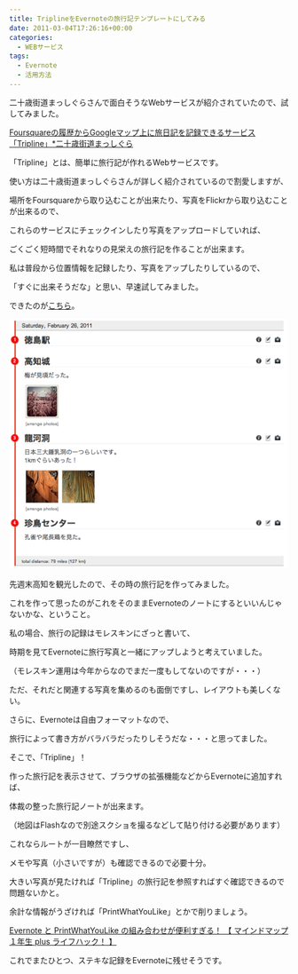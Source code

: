 ```yaml
---
title: TriplineをEvernoteの旅行記テンプレートにしてみる
date: 2011-03-04T17:26:16+00:00
categories:
  - WEBサービス
tags:
  - Evernote
  - 活用方法
---
```

二十歳街道まっしぐらさんで面白そうなWebサービスが紹介されていたので、試してみました。

<a rel="nofollow" target="_blank" href="http://20kaido.com/archives/2588966.html">Foursquareの履歴からGoogleマップ上に旅日記を記録できるサービス「Tripline」*二十歳街道まっしぐら</a><a rel="nofollow" target="_blank" href="http://b.hatena.ne.jp/entry/http://20kaido.com/archives/2588966.html"><img src="http://b.hatena.ne.jp/entry/image/http://20kaido.com/archives/2588966.html" alt="" /></a>

「Tripline」とは、簡単に旅行記が作れるWebサービスです。

使い方は二十歳街道まっしぐらさんが詳しく紹介されているので割愛しますが、

場所をFoursquareから取り込むことが出来たり、写真をFlickrから取り込むことが出来るので、

これらのサービスにチェックインしたり写真をアップロードしていれば、

ごくごく短時間でそれなりの見栄えの旅行記を作ることが出来ます。



私は普段から位置情報を記録したり、写真をアップしたりしているので、

「すぐに出来そうだな」と思い、早速試してみました。

できたのが[こちら][1]。

![高知観光 on Tripline](./5ac702e4d1ec18519a1b27aeb4c28c33.png)

先週末高知を観光したので、その時の旅行記を作ってみました。



これを作って思ったのがこれをそのままEvernoteのノートにするといいんじゃないかな、ということ。

私の場合、旅行の記録はモレスキンにざっと書いて、

時期を見てEvernoteに旅行写真と一緒にアップしようと考えていました。

（モレスキン運用は今年からなのでまだ一度もしてないのですが・・・）

ただ、それだと関連する写真を集めるのも面倒ですし、レイアウトも美しくない。

さらに、Evernoteは自由フォーマットなので、

旅行によって書き方がバラバラだったりしそうだな・・・と思ってました。



そこで、「Tripline」！

作った旅行記を表示させて、ブラウザの拡張機能などからEvernoteに追加すれば、

体裁の整った旅行記ノートが出来ます。

（地図はFlashなので別途スクショを撮るなどして貼り付ける必要があります）

これならルートが一目瞭然ですし、

メモや写真（小さいですが）も確認できるので必要十分。

大きい写真が見たければ「Tripline」の旅行記を参照すればすぐ確認できるので問題ないかと。

余計な情報がうざければ「PrintWhatYouLike」とかで削りましょう。

<a rel="nofollow" target="_blank" href="http://milk200ml.blog73.fc2.com/blog-entry-441.html">Evernote と PrintWhatYouLike の組み合わせが便利すぎる！ 【 マインドマップ１年生 plus ライフハック！ 】</a><a rel="nofollow" target="_blank" href="http://b.hatena.ne.jp/entry/http://milk200ml.blog73.fc2.com/blog-entry-441.html"><img src="http://b.hatena.ne.jp/entry/image/http://milk200ml.blog73.fc2.com/blog-entry-441.html" alt="" /></a>



これでまたひとつ、ステキな記録をEvernoteに残せそうです。

 [1]: http://www.tripline.net/trip/高知観光-2034470354211003B7219EC94ACC96EE
